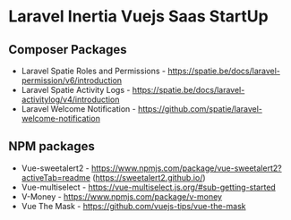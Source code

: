 # Laravel Inertia Vuejs Saas StartUp

## Composer Packages

-   Laravel Spatie Roles and Permissions - https://spatie.be/docs/laravel-permission/v6/introduction
-   Laravel Spatie Activity Logs - https://spatie.be/docs/laravel-activitylog/v4/introduction
-   Laravel Welcome Notification - https://github.com/spatie/laravel-welcome-notification

## NPM packages

-   Vue-sweetalert2 - https://www.npmjs.com/package/vue-sweetalert2?activeTab=readme (https://sweetalert2.github.io/)
-   Vue-multiselect - https://vue-multiselect.js.org/#sub-getting-started
-   V-Money - https://www.npmjs.com/package/v-money
-   Vue The Mask - https://github.com/vuejs-tips/vue-the-mask
